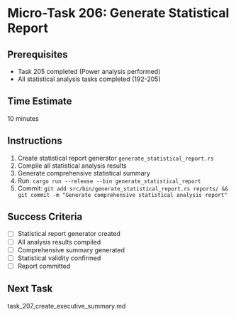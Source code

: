 # Micro-Task 206: Generate Statistical Report

## Prerequisites
- Task 205 completed (Power analysis performed)
- All statistical analysis tasks completed (192-205)

## Time Estimate
10 minutes

## Instructions
1. Create statistical report generator `generate_statistical_report.rs`
2. Compile all statistical analysis results
3. Generate comprehensive statistical summary
4. Run: `cargo run --release --bin generate_statistical_report`
5. Commit: `git add src/bin/generate_statistical_report.rs reports/ && git commit -m "Generate comprehensive statistical analysis report"`

## Success Criteria
- [ ] Statistical report generator created
- [ ] All analysis results compiled
- [ ] Comprehensive summary generated
- [ ] Statistical validity confirmed
- [ ] Report committed

## Next Task
task_207_create_executive_summary.md
